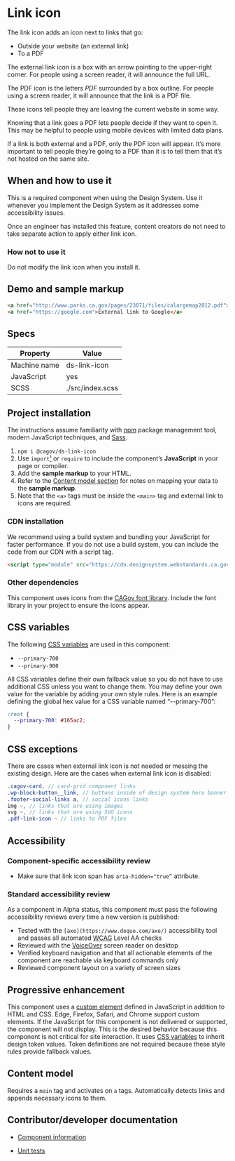 # Link icon

The link icon adds an icon next to links that go:

- Outside your website (an external link)
- To a PDF

The external link icon is a box with an arrow pointing to the upper-right corner. For people using a screen reader, it will announce the full URL.

The PDF icon is the letters _PDF_ surrounded by a box outline. For people using a screen reader, it will announce that the link is a PDF file. 

These icons tell people they are leaving the current website in some way.

Knowing that a link goes a PDF lets people decide if they want to open it. This may be helpful to people using mobile devices with limited data plans.

If a link is both external and a PDF, only the PDF icon will appear. It’s more important to tell people they’re going to a PDF than it is to tell them that it’s not hosted on the same site.

## When and how to use it

This is a required component when using the Design System. Use it whenever you implement the Design System as it addresses some accessibility issues.

Once an engineer has installed this feature, content creators do not need to take separate action to apply either link icon.

### How not to use it

Do not modify the link icon when you install it.

## Demo and sample markup

<html-preview>

```html preview
<a href="http://www.parks.ca.gov/pages/23071/files/calargemap2012.pdf">PDF link to California State Parks map</a>
<a href="https://google.com">External link to Google</a>
```

</html-preview>

## Specs

| Property     | Value            |
| ------------ | ---------------- |
| Machine name | ds-link-icon     |
| JavaScript   | yes              |
| SCSS         | ./src/index.scss |

## Project installation

The instructions assume familiarity with [npm](https://npmjs.com) package management tool, modern JavaScript techniques, and [Sass](https://sass-lang.com/).

1. `npm i @cagov/ds-link-icon`
2. Use `import`[¹](/footnotes/#footnote1) or `require` to include the component’s **JavaScript** in your page or compiler.
4. Add the **sample markup** to your HTML.
5. Refer to the [Content model section](#content-model) for notes on mapping your data to the **sample markup**.
6. Note that the `<a>` tags must be inside the `<main>` tag and external link to icons are required.

### CDN installation

We recommend using a build system and bundling your JavaScript for faster performance. If you do not use a build system, you can include the code from our CDN with a script tag.

```html
<script type="module" src="https://cdn.designsystem.webstandards.ca.gov/components/ds-link-icon/v2.0.0/dist/index.js"></script>
```

### Other dependencies

This component uses icons from the [CAGov font library](https://template.webstandards.ca.gov/sample/icon-fonts.html). Include the font library in your project to ensure the icons appear.

## CSS variables

The following [CSS variables](https://developer.mozilla.org/en-US/docs/Web/CSS/Using_CSS_custom_properties) are used in this component:

- `--primary-700`
- `--primary-900`

All CSS variables define their own fallback value so you do not have to use additional CSS unless you want to change them. You may define your own value for the variable by adding your own style rules. Here is an example defining the global hex value for a CSS variable named “--primary-700”:

```css
:root {
  --primary-700: #165ac2;
}
```

## CSS exceptions

There are cases when external link icon is not needed or messing the existing design. Here are the cases when external link icon is disabled:

```scss
.cagov-card, // card-grid component links
.wp-block-button__link, // buttons inside of design system hero banner
.footer-social-links a, // social icons links
img ~, // links that are using images
svg ~, // links that are using SVG icons
.pdf-link-icon ~ // links to PDF files
```

## Accessibility

### Component-specific accessibility review

- Make sure that link icon span has `aria-hidden="true”` attribute.

### Standard accessibility review

As a component in Alpha status, this component must pass the following accessibility reviews every time a new version is published:

- Tested with the `[axe](https://www.deque.com/axe/)` accessibility tool and passes all automated [WCAG](https://www.w3.org/TR/WCAG21/) Level AA checks
- Reviewed with the [VoiceOver](https://www.apple.com/voiceover/info/guide/_1121.html) screen reader on desktop
- Verified keyboard navigation and that all actionable elements of the component are reachable via keyboard commands only
- Reviewed component layout on a variety of screen sizes

## Progressive enhancement

This component uses a [custom element](https://developer.mozilla.org/en-US/docs/Web/Web_Components/Using_custom_elements) defined in JavaScript in addition to HTML and CSS. Edge, Firefox, Safari, and Chrome support custom elements. If the JavaScript for this component is not delivered or supported, the component will not display. This is the desired behavior because this component is not critical for site interaction. It uses [CSS variables](<https://developer.mozilla.org/en-US/docs/Web/CSS/var()#syntax>) to inherit design token values. Token definitions are not required because these style rules provide fallback values.

<a name="content-model"></a>

## Content model

Requires a `main` tag and activates on `a` tags. Automatically detects links and appends necessary icons to them.

## Contributor/developer documentation

- [Component information](https://github.com/cagov/design-system/blob/main/components/README.md)

- [Unit tests](https://github.com/cagov/design-system/blob/main/components/UNIT-TESTS.md)
